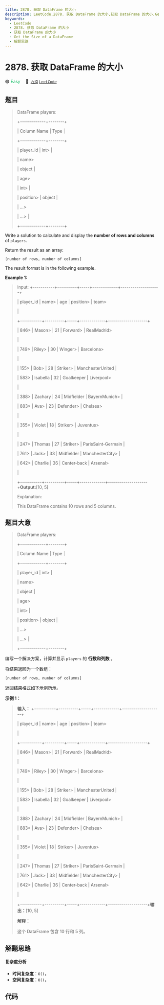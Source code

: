 ```yaml
---
title: 2878. 获取 DataFrame 的大小
description: LeetCode,2878. 获取 DataFrame 的大小,获取 DataFrame 的大小,Get the Size of a DataFrame,解题思路
keywords:
  - LeetCode
  - 2878. 获取 DataFrame 的大小
  - 获取 DataFrame 的大小
  - Get the Size of a DataFrame
  - 解题思路
---
```


# 2878. 获取 DataFrame 的大小

🟢 <font color=#15bd66>Easy</font>&emsp; 🔗&ensp;[`力扣`](https://leetcode.cn/problems/get-the-size-of-a-dataframe) [`LeetCode`](https://leetcode.com/problems/get-the-size-of-a-dataframe)

## 题目


> 
> DataFrame players:
> 
> +-------------+--------+
> 
> | Column Name | Type   |
> 
> +-------------+--------+
> 
> | player_id   | int> 
> |
> 
> | name> 
> > 
> | object |
> 
> | age> 
> > 
>  | int> 
> |
> 
> | position> 
> | object |
> 
> | ...> 
> > 
>  | ...> 
> |
> 
> +-------------+--------+
> 
> 

Write a solution to calculate and display the **number of rows and columns**
of `players`.

Return the result as an array:

`[number of rows, number of columns]`

The result format is in the following example.



**Example 1:**

> Input: +-----------+----------+-----+-------------+--------------------+
> 
> | player_id | name> 
>  | age | position> 
> | team> 
> > 
> > 
>    |
> 
> +-----------+----------+-----+-------------+--------------------+
> 
> | 846> 
>    | Mason> 
> | 21  | Forward> 
>  | RealMadrid> 
> > 
>  |
> 
> | 749> 
>    | Riley> 
> | 30  | Winger> 
>   | Barcelona> 
> > 
>   |
> 
> | 155> 
>    | Bob> 
>   | 28  | Striker> 
>  | ManchesterUnited   |
> 
> | 583> 
>    | Isabella | 32  | Goalkeeper  | Liverpool> 
> > 
>   |
> 
> | 388> 
>    | Zachary  | 24  | Midfielder  | BayernMunich> 
>    |
> 
> | 883> 
>    | Ava> 
>   | 23  | Defender> 
> | Chelsea> 
> > 
> > 
> |
> 
> | 355> 
>    | Violet   | 18  | Striker> 
>  | Juventus> 
> > 
>    |
> 
> | 247> 
>    | Thomas   | 27  | Striker> 
>  | ParisSaint-Germain |
> 
> | 761> 
>    | Jack> 
>  | 33  | Midfielder  | ManchesterCity> 
>  |
> 
> | 642> 
>    | Charlie  | 36  | Center-back | Arsenal> 
> > 
> > 
> |
> 
> +-----------+----------+-----+-------------+--------------------+**Output:**[10, 5]
> 
> Explanation:
> 
> This DataFrame contains 10 rows and 5 columns.
> 
> 


## 题目大意


> 
> DataFrame players:
> 
> +-------------+--------+
> 
> | Column Name | Type   |
> 
> +-------------+--------+
> 
> | player_id   | int> 
> |
> 
> | name> 
> > 
> | object |
> 
> | age> 
> > 
>  | int> 
> |
> 
> | position> 
> | object |
> 
> | ...> 
> > 
>  | ...> 
> |
> 
> +-------------+--------+
> 
> 

编写一个解决方案，计算并显示 `players` 的 **行数和列数** 。

将结果返回为一个数组：

`[number of rows, number of columns]`

返回结果格式如下示例所示。



**示例 1：**

> 
> 
> 
> 
> 
> **输入：** +-----------+----------+-----+-------------+--------------------+
> 
> | player_id | name> 
>  | age | position> 
> | team> 
> > 
> > 
>    |
> 
> +-----------+----------+-----+-------------+--------------------+
> 
> | 846> 
>    | Mason> 
> | 21  | Forward> 
>  | RealMadrid> 
> > 
>  |
> 
> | 749> 
>    | Riley> 
> | 30  | Winger> 
>   | Barcelona> 
> > 
>   |
> 
> | 155> 
>    | Bob> 
>   | 28  | Striker> 
>  | ManchesterUnited   |
> 
> | 583> 
>    | Isabella | 32  | Goalkeeper  | Liverpool> 
> > 
>   |
> 
> | 388> 
>    | Zachary  | 24  | Midfielder  | BayernMunich> 
>    |
> 
> | 883> 
>    | Ava> 
>   | 23  | Defender> 
> | Chelsea> 
> > 
> > 
> |
> 
> | 355> 
>    | Violet   | 18  | Striker> 
>  | Juventus> 
> > 
>    |
> 
> | 247> 
>    | Thomas   | 27  | Striker> 
>  | ParisSaint-Germain |
> 
> | 761> 
>    | Jack> 
>  | 33  | Midfielder  | ManchesterCity> 
>  |
> 
> | 642> 
>    | Charlie  | 36  | Center-back | Arsenal> 
> > 
> > 
> |
> 
> +-----------+----------+-----+-------------+--------------------+**输出：**[10, 5]
> 
> **解释：**
> 
> 这个 DataFrame 包含 10 行和 5 列。
> 
> 


## 解题思路

#### 复杂度分析

- **时间复杂度**：`O()`，
- **空间复杂度**：`O()`，

## 代码

```javascript

```